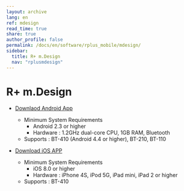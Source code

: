 ```yaml
---
layout: archive
lang: en
ref: mdesign
read_time: true
share: true
author_profile: false
permalink: /docs/en/software/rplus_mobile/mdesign/
sidebar:
  title: R+ m.Design
  nav: "rplusmdesign"
---
```


# R+ m.Design

- [Downlaod Android App](https://play.google.com/store/apps/details?id=com.robotis.mdesign)
  - Minimum System Requirements
    - Android 2.3 or higher
    - Hardware : 1.2GHz dual-core CPU, 1GB RAM, Bluetooth
  - Supports : BT-410 (Android 4.4 or higher), BT-210, BT-110

- [Download iOS APP](https://itunes.apple.com/kr/app/r%2b-m.design/id975779539?mt=8)
  - Minimum System Requirements
    - iOS 8.0 or higher
    - Hardware : iPhone 4S, iPod 5G, iPad mini, iPad 2 or higher
  - Supports : BT-410
